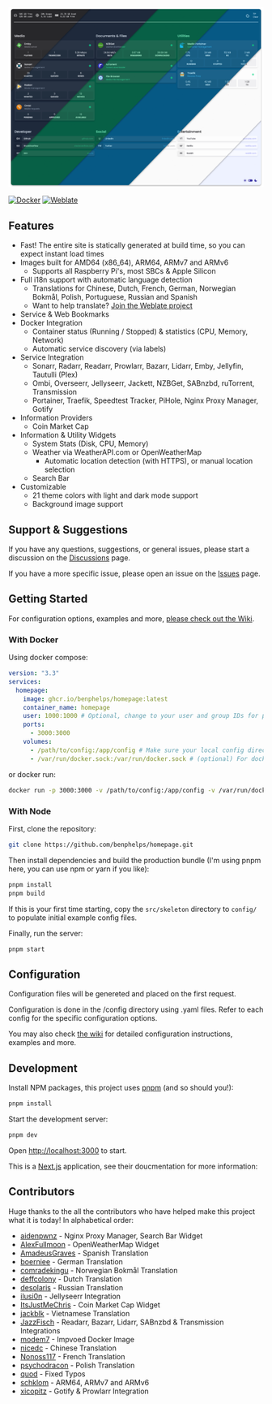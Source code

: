 ![Homepage Preview](/images/preview.png)

[![Docker](https://github.com/benphelps/homepage/actions/workflows/docker-publish.yml/badge.svg)](https://github.com/benphelps/homepage/actions/workflows/docker-publish.yml)
[![Weblate](https://hosted.weblate.org/widgets/homepage/-/homepage/svg-badge.svg)](https://hosted.weblate.org/engage/homepage/)

## Features

- Fast! The entire site is statically generated at build time, so you can expect instant load times
- Images built for AMD64 (x86_64), ARM64, ARMv7 and ARMv6
  - Supports all Raspberry Pi's, most SBCs & Apple Silicon
- Full i18n support with automatic language detection
  - Translations for Chinese, Dutch, French, German, Norwegian Bokmål, Polish, Portuguese, Russian and Spanish
  - Want to help translate? [Join the Weblate project](https://hosted.weblate.org/engage/homepage/)
- Service & Web Bookmarks
- Docker Integration
  - Container status (Running / Stopped) & statistics (CPU, Memory, Network)
  - Automatic service discovery (via labels)
- Service Integration
  - Sonarr, Radarr, Readarr, Prowlarr, Bazarr, Lidarr, Emby, Jellyfin, Tautulli (Plex)
  - Ombi, Overseerr, Jellyseerr, Jackett, NZBGet, SABnzbd, ruTorrent, Transmission
  - Portainer, Traefik, Speedtest Tracker, PiHole, Nginx Proxy Manager, Gotify
- Information Providers
  - Coin Market Cap
- Information & Utility Widgets
  - System Stats (Disk, CPU, Memory)
  - Weather via WeatherAPI.com or OpenWeatherMap
    - Automatic location detection (with HTTPS), or manual location selection
  - Search Bar
- Customizable
  - 21 theme colors with light and dark mode support
  - Background image support

## Support & Suggestions

If you have any questions, suggestions, or general issues, please start a discussion on the [Discussions](https://github.com/benphelps/homepage/discussions) page.

If you have a more specific issue, please open an issue on the [Issues](https://github.com/benphelps/homepage/issues) page.

## Getting Started

For configuration options, examples and more, [please check out the Wiki](https://github.com/benphelps/homepage/wiki).

### With Docker

Using docker compose:

```yaml
version: "3.3"
services:
  homepage:
    image: ghcr.io/benphelps/homepage:latest
    container_name: homepage
    user: 1000:1000 # Optional, change to your user and group IDs for permissions
    ports:
      - 3000:3000
    volumes:
      - /path/to/config:/app/config # Make sure your local config directory is exists
      - /var/run/docker.sock:/var/run/docker.sock # (optional) For docker integrations
```

or docker run:

```bash
docker run -p 3000:3000 -v /path/to/config:/app/config -v /var/run/docker.sock:/var/run/docker.sock ghcr.io/benphelps/homepage:latest
```

### With Node

First, clone the repository:

```bash
git clone https://github.com/benphelps/homepage.git
```

Then install dependencies and build the production bundle (I'm using pnpm here, you can use npm or yarn if you like):

```bash
pnpm install
pnpm build
```

If this is your first time starting, copy the `src/skeleton` directory to `config/` to populate initial example config files.

Finally, run the server:

```bash
pnpm start
```

## Configuration

Configuration files will be genereted and placed on the first request.

Configuration is done in the /config directory using .yaml files. Refer to each config for
the specific configuration options.

You may also check [the wiki](https://github.com/benphelps/homepage/wiki) for detailed configuration instructions, examples and more.

## Development

Install NPM packages, this project uses [pnpm](https://pnpm.io/) (and so should you!):

```bash
pnpm install
```

Start the development server:

```bash
pnpm dev
```

Open [http://localhost:3000](http://localhost:3000) to start.

This is a [Next.js](https://nextjs.org/) application, see their doucmentation for more information:

## Contributors

Huge thanks to the all the contributors who have helped make this project what it is today! In alphabetical order:

- [aidenpwnz](https://github.com/benphelps/homepage/commits?author=aidenpwnz) - Nginx Proxy Manager, Search Bar Widget
- [AlexFullmoon](https://github.com/benphelps/homepage/commits?author=AlexFullmoon) - OpenWeatherMap Widget
- [AmadeusGraves](https://github.com/benphelps/homepage/commits?author=AmadeusGraves) - Spanish Translation
- [boerniee](https://github.com/benphelps/homepage/commits?author=boerniee) - German Translation
- [comradekingu](https://github.com/benphelps/homepage/commits?author=comradekingu) - Norwegian Bokmål Translation
- [deffcolony](https://github.com/benphelps/homepage/commits?author=deffcolony) - Dutch Translation
- [desolaris](https://github.com/benphelps/homepage/commits?author=desolaris) - Russian Translation
- [ilusi0n](https://github.com/benphelps/homepage/commits?author=ilusi0n) - Jellyseerr Integration
- [ItsJustMeChris](https://github.com/benphelps/homepage/commits?author=ItsJustMeChris) - Coin Market Cap Widget
- [jackblk](https://github.com/benphelps/homepage/commits?author=jackblk) - Vietnamese Translation
- [JazzFisch](https://github.com/benphelps/homepage/commits?author=JazzFisch) - Readarr, Bazarr, Lidarr, SABnzbd & Transmission Integrations
- [modem7](https://github.com/benphelps/homepage/commits?author=modem7) - Impvoed Docker Image
- [nicedc](https://github.com/benphelps/homepage/commits?author=nicedc) - Chinese Translation
- [Nonoss117](https://github.com/benphelps/homepage/commits?author=Nonoss117) - French Translation
- [psychodracon](https://github.com/benphelps/homepage/commits?author=psychodracon) - Polish Translation
- [quod](https://github.com/benphelps/homepage/commits?author=quod) - Fixed Typos
- [schklom](https://github.com/benphelps/homepage/commits?author=schklom) - ARM64, ARMv7 and ARMv6
- [xicopitz](https://github.com/benphelps/homepage/commits?author=xicopitz) - Gotify & Prowlarr Integration
